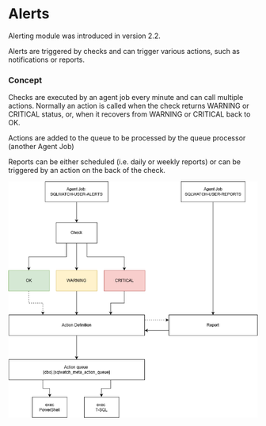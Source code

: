 # Alerts

Alerting module was introduced in version 2.2.

Alerts are triggered by checks and can trigger various actions, such as notifications or reports. 

### Concept

Checks are executed by an agent job every minute and can call multiple actions. Normally an action is called when the check returns WARNING or CRITICAL status, or, when it recovers from WARNING or CRITICAL back to OK.

Actions are added to the queue to be processed by the queue processor \(another Agent Job\)

Reports can be either scheduled \(i.e. daily or weekly reports\) or can be triggered by an action on the back of the check. 

![](../../.gitbook/assets/image%20%2832%29.png)

